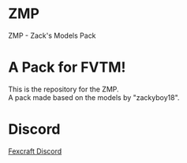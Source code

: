 # ZMP
ZMP - Zack's Models Pack

# A Pack for FVTM!
This is the repository for the ZMP.    
A pack made based on the models by "zackyboy18".

# Discord
[Fexcraft Discord](https://discord.gg/AkMAzaA)

